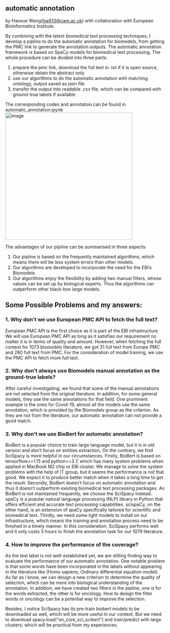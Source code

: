 ## automatic annotation
by Haoxue Wang(hw613@cam.ac.uk)
with collaboration with European Bioinformatics Institute.

By combining with the latest biomedical text processing techniques, I develop a pipline to do the automatic annotation for biomodels, from getting the PMC link to generate the annotation outputs. The automatic annotation framework is based on SpaCy models for biomedical text processing. The whole procedure can be divided into three parts: 
1. prepare the pmc link, download the full text in .txt if it is open source, otherwise obtain the abstract only
2. use our algorithms to do the automatic annotation with matching ontology, output saved as json file
3. transfer the output into readable .csv file, which can be compared with ground-true labels if available

The corresponding codes and annotation can be found in automatic_annotation.ipynb
<img width="400" alt="image" src="https://github.com/wanghaoxue0/NLP_tasks/assets/55145514/0c2463df-8258-48aa-b371-e41b43952fdd">

The advantages of our pipline can be summarised in three aspects:
1.	Our pipline is based on the frequently maintained algorithms, which means there will be less system errors than other models.
2.	Our algorithms are developed to incorporate the need for the EBI’s Biomodels
3.	Our algorithms enjoy the flexibility by adding two manual filters, whose values can be set up by biological experts. Thus the algorithms can outperform other black-box large models.

## Some Possible Problems and my answers:

### 1.	Why don’t we use European PMC API to fetch the full text?
European PMC API is the first choice as it is part of the EBI infrastructure. We will use European PMC API as long as it satisfies our requirement no matter it is in terms of quality and amount. However, when fetching the full context for 1073 biomodels literature, we got 31 full text from Europe PMC and 280 full text from PMC. For the consideration of model training, we use the PMC API to fetch more full text.

### 2.	Why don’t always use Biomodels manual annotation as the ground-true labels?
After careful investigating, we found that some of the manual annotations are not selected from the original literature. In addition, for some general models, they use the same annotations for that field. One prominent example is the ones for Covid-19, almost all the models use the same annotation, which is provided by the Biomodels group as the criterion. As they are not from the literature, our automatic annotation can not provide a good match.

### 3.	Why don’t we use BioBert for automatic annotation?
BioBert is a popular choice to train large language model, but it is in old version and don’t focus on entities extraction. On the contrary, we find SciSpacy is more helpful in our circumstances. Firstly, BioBert is based on tensorflow==1.15 and python==3.7, which has many system problems when applied in MacBook M2 chip or EBI cluster. We manage to solve the system problems with the help of IT group, but it seems the performance is not that good. We expect it to produce better match when it takes a long time to get the result. Secondly, BioBert doesn’t focus on automatic annotation and thus it doesn’t outperform existing biomedical text processing packages. As BioBert is not maintained frequently, we choose the SciSpacy instead. spaCy is a popular natural language processing (NLP) library in Python that offers efficient and accurate text processing capabilities. scispaCy, on the other hand, is an extension of spaCy specifically tailored for scientific and biomedical text. Thirdly, we need some light models to install on our infrastructure, which means the training and annotation process need to be finished in a timely manner. In this consideration, SciSpacy performs well and it only costs 3 hours to finish the annotation task for our 1079 literature.

### 4.	How to improve the performance of the coverage?
As the test label is not well-established yet, we are stilling finding way to evaluate the performance of our automatic annotation. One notable problem is that some words have been incorporated in the labels without appearing in the literature like (Homo sapiens, Ordinary differential equation model). As far as I know, we can design a new criterion to determine the quality of selection, which can be more into biological understanding of the annotation. In addition, we have created two filters in the pipline, one is for the words extracted, the other is for oncology. How to design the filter words or oncology can be a potential way to improve the selection. 

Besides, I notice SciSpacy has its pre-train biobert models to be downloaded as well, which will be more useful in our context. But we need to download spacy.load("en_core_sci_scibert")  and train/predict with large clusters, which will be practical from my experiences.

